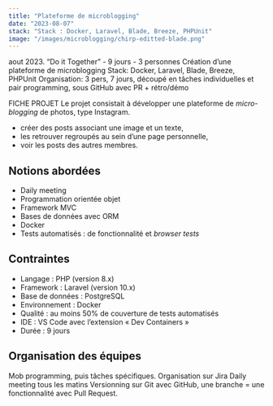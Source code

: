 ```yaml
---
title: "Plateforme de microblogging"
date: "2023-08-07"
stack: "Stack : Docker, Laravel, Blade, Breeze, PHPUnit"
image: "/images/microblogging/chirp-editted-blade.png"
---
```


aout 2023. “Do it Together” - 9 jours - 3 personnes
Création d’une plateforme de microblogging
Stack: Docker, Laravel, Blade, Breeze, PHPUnit
Organisation: 3 pers, 7 jours, découpé en tâches individuelles et pair programming, sous GitHub avec PR + rétro/démo

FICHE PROJET
Le projet consistait à développer une plateforme de *micro-blogging* de photos, type Instagram. 
- créer des posts associant une image et un texte,
- les retrouver regroupés au sein d’une page personnelle,
- voir les posts des autres membres.

## **Notions abordées**
- Daily meeting
- Programmation orientée objet
- Framework MVC
- Bases de données avec ORM
- Docker
- Tests automatisés : de fonctionnalité et *browser tests*

## **Contraintes**
- Langage : PHP (version 8.x)
- Framework : Laravel (version 10.x)
- Base de données : PostgreSQL
- Environnement : Docker
- Qualité : au moins 50% de couverture de tests automatisés
- IDE : VS Code avec l’extension « Dev Containers »
- Durée : 9 jours

## **Organisation des équipes**

Mob programming, puis tâches spécifiques. Organisation sur Jira
Daily meeting tous les matins
Versionning sur Git avec GitHub, une branche = une fonctionnalité avec Pull Request.